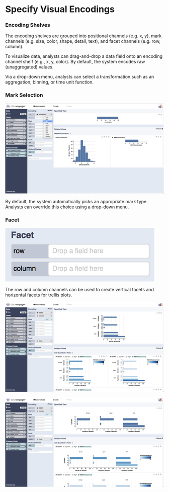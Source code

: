 # Specify Visual Encodings

### Encoding Shelves

The encoding shelves are grouped into positional channels \(e.g. x, y\), mark channels \(e.g. size, color, shape, detail, text\), and facet channels \(e.g. row, column\).



To visualize data, analysts can drag-and-drop a data field onto an encoding channel shelf \(e.g., x, y, color\). By default, the system encodes raw \(unaggregated\) values. 



Via a drop-down menu, analysts can select a transformation such as an aggregation, binning, or time unit function.

### Mark Selection

![](../../.gitbook/assets/screen-shot-2018-05-21-at-7.48.04-pm.png)

By default, the system automatically picks an appropriate mark type. Analysts can override this choice using a drop-down menu.

### Facet

![](../../.gitbook/assets/screen-shot-2018-05-21-at-7.46.58-pm.png)

The row and column channels can be used to create vertical facets and horizontal facets for trellis plots.

![](../../.gitbook/assets/screen-shot-2018-05-21-at-7.45.02-pm.png)

![](../../.gitbook/assets/screen-shot-2018-05-21-at-7.46.30-pm.png)



